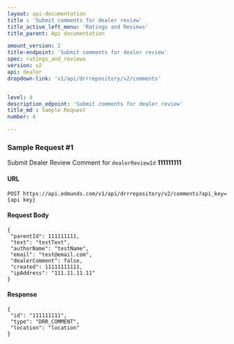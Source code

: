 ```yaml
---
layout: api-documentation
title : 'Submit comments for dealer review'
title_active_left_menu: 'Ratings and Reviews'
title_parent: Api documentation

amount_version: 2
title-endpoint: 'Submit comments for dealer review'
spec: ratings_and_reviews
version: v2
api: dealer
dropdown-link: 'v1/api/drrrepository/v2/comments'


level: 4
description_edpoint: 'Submit comments for dealer review'
title_md : Sample Request
number: 4

---
```



### Sample Request #1

Submit Dealer Review Comment for `dealerReviewId` **111111111**

#### URL

	POST https://api.edmunds.com/v1/api/drrrepository/v2/comments?api_key={api key}
	
#### Request Body

	{
	 "parentId": 111111111,
	 "text": "testText",
	 "authorName": "testName",
	 "email": "test@email.com",
	 "dealerComment": false,
	 "created": 11111111111,
	 "ipAddress": "111.11.11.11"
	}

#### Response

	{
	 "id": "111111111",
	 "type": "DRR_COMMENT",
	 "location": "location"
	}